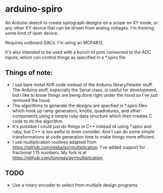 # arduino-spiro

An Arduino sketch to create spirograph designs on a scope on XY mode,
or any other XY device that can be driven from analog voltages.  I'm thinking
some kind of laser device.

Requires outboard DACs.  I'm using an MCP4812.

It's also intended to be used with a bunch of pots connected to the
ADC inputs, which can control things as specified in a *.spiro file.

## Things of note:

- I use bare metal AVR code instead of the Arduino library/header stuff.
The Arduino stuff, especially the Serial class, is useful for development,
but I like to know things are being done right under the hood so I've
just removed the hood.
- The algorithms to generate the designs are specfied in *.spiro files
which hook up ramp generators, knobs, quadratures, and other components
using a simple ruby data structure which then creates C code to do
the algorithm.
- It's possible I could just do things in C++ instead of using *.spiro
and ruby, but C++ is too awful to even consider.  And I can do some
simple transformations at code generation time to make things more
efficient.
- I use multiplication routines adapted from https://github.com/rekka/avrmultiplication.  I've added support for fractional 1.15 numbers.  My fork is at
https://github.com/tommay/avrmultiplication.

## TODO

- Use a rotary encoder to select from multiple design programs.
